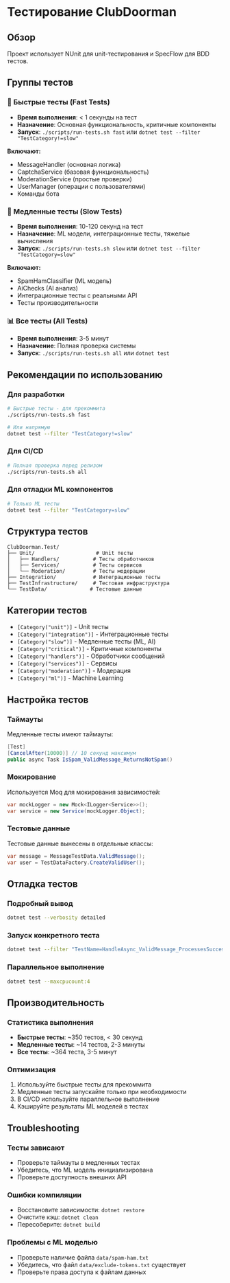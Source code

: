# Тестирование ClubDoorman

## Обзор

Проект использует NUnit для unit-тестирования и SpecFlow для BDD тестов.

## Группы тестов

### 🚀 Быстрые тесты (Fast Tests)
- **Время выполнения**: < 1 секунды на тест
- **Назначение**: Основная функциональность, критичные компоненты
- **Запуск**: `./scripts/run-tests.sh fast` или `dotnet test --filter "TestCategory!=slow"`

**Включают:**
- MessageHandler (основная логика)
- CaptchaService (базовая функциональность)
- ModerationService (простые проверки)
- UserManager (операции с пользователями)
- Команды бота

### 🐌 Медленные тесты (Slow Tests)
- **Время выполнения**: 10-120 секунд на тест
- **Назначение**: ML модели, интеграционные тесты, тяжелые вычисления
- **Запуск**: `./scripts/run-tests.sh slow` или `dotnet test --filter "TestCategory=slow"`

**Включают:**
- SpamHamClassifier (ML модель)
- AiChecks (AI анализ)
- Интеграционные тесты с реальными API
- Тесты производительности

### 📊 Все тесты (All Tests)
- **Время выполнения**: 3-5 минут
- **Назначение**: Полная проверка системы
- **Запуск**: `./scripts/run-tests.sh all` или `dotnet test`

## Рекомендации по использованию

### Для разработки
```bash
# Быстрые тесты - для прекоммита
./scripts/run-tests.sh fast

# Или напрямую
dotnet test --filter "TestCategory!=slow"
```

### Для CI/CD
```bash
# Полная проверка перед релизом
./scripts/run-tests.sh all
```

### Для отладки ML компонентов
```bash
# Только ML тесты
dotnet test --filter "TestCategory=slow"
```

## Структура тестов

```
ClubDoorman.Test/
├── Unit/                    # Unit тесты
│   ├── Handlers/           # Тесты обработчиков
│   ├── Services/           # Тесты сервисов
│   └── Moderation/         # Тесты модерации
├── Integration/            # Интеграционные тесты
├── TestInfrastructure/     # Тестовая инфраструктура
└── TestData/              # Тестовые данные
```

## Категории тестов

- `[Category("unit")]` - Unit тесты
- `[Category("integration")]` - Интеграционные тесты
- `[Category("slow")]` - Медленные тесты (ML, AI)
- `[Category("critical")]` - Критичные компоненты
- `[Category("handlers")]` - Обработчики сообщений
- `[Category("services")]` - Сервисы
- `[Category("moderation")]` - Модерация
- `[Category("ml")]` - Machine Learning

## Настройка тестов

### Таймауты
Медленные тесты имеют таймауты:
```csharp
[Test]
[CancelAfter(10000)] // 10 секунд максимум
public async Task IsSpam_ValidMessage_ReturnsNotSpam()
```

### Мокирование
Используется Moq для мокирования зависимостей:
```csharp
var mockLogger = new Mock<ILogger<Service>>();
var service = new Service(mockLogger.Object);
```

### Тестовые данные
Тестовые данные вынесены в отдельные классы:
```csharp
var message = MessageTestData.ValidMessage();
var user = TestDataFactory.CreateValidUser();
```

## Отладка тестов

### Подробный вывод
```bash
dotnet test --verbosity detailed
```

### Запуск конкретного теста
```bash
dotnet test --filter "TestName=HandleAsync_ValidMessage_ProcessesSuccessfully"
```

### Параллельное выполнение
```bash
dotnet test --maxcpucount:4
```

## Производительность

### Статистика выполнения
- **Быстрые тесты**: ~350 тестов, < 30 секунд
- **Медленные тесты**: ~14 тестов, 2-3 минуты
- **Все тесты**: ~364 теста, 3-5 минут

### Оптимизация
1. Используйте быстрые тесты для прекоммита
2. Медленные тесты запускайте только при необходимости
3. В CI/CD используйте параллельное выполнение
4. Кэшируйте результаты ML моделей в тестах

## Troubleshooting

### Тесты зависают
- Проверьте таймауты в медленных тестах
- Убедитесь, что ML модель инициализирована
- Проверьте доступность внешних API

### Ошибки компиляции
- Восстановите зависимости: `dotnet restore`
- Очистите кэш: `dotnet clean`
- Пересоберите: `dotnet build`

### Проблемы с ML моделью
- Проверьте наличие файла `data/spam-ham.txt`
- Убедитесь, что файл `data/exclude-tokens.txt` существует
- Проверьте права доступа к файлам данных 